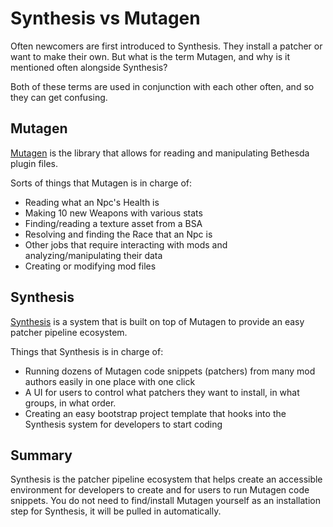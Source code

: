 # Synthesis vs Mutagen

Often newcomers are first introduced to Synthesis.  They install a patcher or want to make their own.
But what is the term Mutagen, and why is it mentioned often alongside Synthesis?

Both of these terms are used in conjunction with each other often, and so they can get confusing.

## Mutagen
[Mutagen](https://github.com/Mutagen-Modding/Mutagen) is the library that allows for reading and manipulating Bethesda plugin files.  

Sorts of things that Mutagen is in charge of:

- Reading what an Npc's Health is
- Making 10 new Weapons with various stats
- Finding/reading a texture asset from a BSA
- Resolving and finding the Race that an Npc is
- Other jobs that require interacting with mods and analyzing/manipulating their data
- Creating or modifying mod files

## Synthesis
[Synthesis](https://github.com/Mutagen-Modding/Synthesis) is a system that is built on top of Mutagen to provide an easy patcher pipeline ecosystem.  

Things that Synthesis is in charge of:

- Running dozens of Mutagen code snippets (patchers) from many mod authors easily in one place with one click
- A UI for users to control what patchers they want to install, in what groups, in what order.
- Creating an easy bootstrap project template that hooks into the Synthesis system for developers to start coding

## Summary
Synthesis is the patcher pipeline ecosystem that helps create an accessible environment for developers to create and for users to run Mutagen code snippets.   You do not need to find/install Mutagen yourself as an installation step for Synthesis, it will be pulled in automatically.
